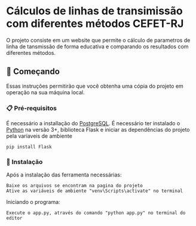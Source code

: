# Cálculos de linhas de transimissão com diferentes métodos CEFET-RJ

O projeto consiste em um website que permite o cálculo de parametros de linha de tansmissão de forma educativa e comparando os resultados com diferentes métodos.

## 🚀 Começando

Essas instruções permitirão que você obtenha uma cópia do projeto em operação na sua máquina local.

### 📋 Pré-requisitos
É necessário a installação do [PostgreSQL](https://www.postgresql.org/).
É necessário ter instalado o [Python](https://www.python.org/) na versão 3+,
biblioteca Flask e iniciar as dependências do projeto pela varíaveis de ambiente

```
pip install Flask

```

### 🔧 Instalação

Após a instalação das ferramenta necessárias:

```
Baixe os arquivos se encontram na pagina do projeto
Ative as variáveis de ambiente "venv\Scripts\activate" no terminal
```

Iniciando o programa:
```
Execute o app.py, através do comando "python app.py" no terminal do editor
```



